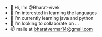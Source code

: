 - 👋 Hi, I’m @Bharat-vivek
- 👀 I’m interested in learning the languages
- 🌱 I’m currently learning java and python
- 💞️ I’m looking to collaborate on ...
- 📫 maile at bharatvermar14@gmail.com

<!---
Bharat-vivek/Bharat-vivek is a ✨ special ✨ repository because its `README.md` (this file) appears on your GitHub profile.
You can click the Preview link to take a look at your changes.
--->
